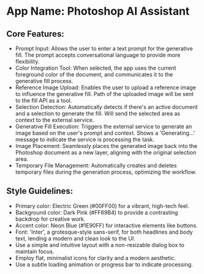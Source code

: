 # **App Name**: Photoshop AI Assistant

## Core Features:

- Prompt Input: Allows the user to enter a text prompt for the generative fill. The prompt accepts conversational language to provide more flexibility.
- Color Integration Tool: When selected, the app uses the current foreground color of the document, and communicates it to the generative fill process.
- Reference Image Upload: Enables the user to upload a reference image to influence the generative fill. Path of the uploaded image will be sent to the fill API as a tool.
- Selection Detection: Automatically detects if there's an active document and a selection to generate the fill. Will send the selected area as context to the external service.
- Generative Fill Execution: Triggers the external service to generate an image based on the user's prompt and context. Shows a 'Generating...' message to indicate the service is processing the task.
- Image Placement: Seamlessly places the generated image back into the Photoshop document as a new layer, aligning with the original selection area.
- Temporary File Management: Automatically creates and deletes temporary files during the generation process, optimizing the workflow.

## Style Guidelines:

- Primary color: Electric Green (#00FF00) for a vibrant, high-tech feel.
- Background color: Dark Pink (#FF69B4) to provide a contrasting backdrop for creative work.
- Accent color: Neon Blue (#1E90FF) for interactive elements like buttons.
- Font: 'Inter', a grotesque-style sans-serif, for both headlines and body text, lending a modern and clean look to the UI.
- Use a simple and intuitive layout with a non-resizable dialog box to maintain focus.
- Employ flat, minimalist icons for clarity and a modern aesthetic.
- Use a subtle loading animation or progress bar to indicate processing.